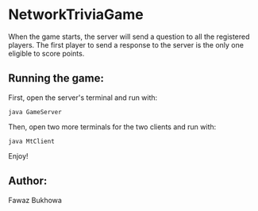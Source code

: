 # NetworkTriviaGame

When the game starts, the server will send a question to all the registered players.
The first player to send a response to the server is the only one eligible to score points.

## Running the game:
First, open the server's terminal and run with:
```
java GameServer
```
Then, open two more terminals for the two clients and run with:
```
java MtClient
```
Enjoy!

## Author:
Fawaz Bukhowa

